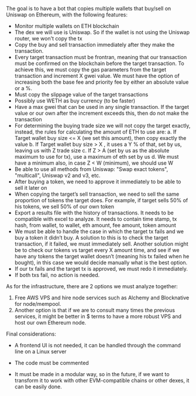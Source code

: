The goal is to have a bot that copies multiple wallets that buy/sell on Uniswap on Ethereum, with the following features:

- Monitor multiple wallets on ETH blockchain
- The dex we will use is Uniswap. So if the wallet is not using the Uniswap router, we won't copy the tx
- Copy the buy and sell transaction immediately after they make the transaction.
- Every target transaction must be frontran, meaning that our transaction must be confirmed on the blockchain before the target transaction. To achieve this, we must copy the gas parameters from the target transaction and increment X gwei value. We must have the option of increasing both the base fee and priority fee by either an absolute value or a %.
- Must copy the slippage value of the target transactions
- Possibly use WETH as buy currency (to be faster)
- Have a max gwei that can be used in any single transaction. If the target value or our own after the increment exceeds this, then do not make the transaction
- For determining the buying trade size we will not copy the target exactly, instead, the rules for calculating the amount of ETH to use are:
  a. If Target wallet buy size <= X (we set this amount), then copy exactly the value
  b. If Target wallet buy size > X , it uses a Y % of that, set by us, leaving us with Z trade size
  c. If Z > A (set by us as the absolute maximum to use for tx), use a maximum of eth set by us
  d. We must have a minimum also, in case Z < W (minimum), we should use W
- Be able to use all methods from Uniswap: "Swap exact tokens", "multicall", Uniswap v2 and v3, etc.
- After buying a token, we need to approve it immediately to be able to sell it later on
- When copying the target’s sell transaction, we need to sell the same proportion of tokens the target does. For example, if target sells 50% of his tokens, we sell 50% of our own token
- Export a results file with the history of transactions. It needs to be compatible with excel to analyze. It needs to contain time stamp, tx hash, from wallet, to wallet, eth amount, fee amount, token amount
- We must be able to handle the case in which the target tx fails and we buy a token it didn’t buy. A solution to this is to check the target transaction, if it failed, we must immediately sell. Another solution might be to check our tokens vs target every X amount time, and see if we have any tokens the target wallet doesn’t (meaning his tx failed when he bought), in this case we would decide manually what is the best option.
- If our tx fails and the target tx is approved, we must redo it immediately.
- If both txs fail, no action is needed.

As for the infrastructure, there are 2 options we must analyze together:

1. Free AWS VPS and hire node services such as Alchemy and Blocknative for node/mempool.
2. Another option is that if we are to consult many times the previous services, it might be better in $ terms to have a more robust VPS and host our own Ethereum node.

Final considerations:

- A frontend UI is not needed, it can be handled through the command line on a Linux server

- The code must be commented

- It must be made in a modular way, so in the future, if we want to transform it to work with other EVM-compatible chains or other dexes, it can be easily done.
